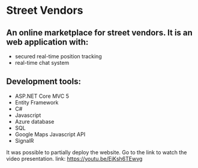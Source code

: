 # Street Vendors
## An online marketplace for street vendors. It is an web application with:
- secured real-time position tracking
- real-time chat system


## Development tools:
- ASP.NET Core MVC 5
- Entity Framework
- C#
- Javascript
- Azure database
- SQL
- Google Maps Javascript API
- SignalR

It was possible to partially deploy the website. 
Go to the link to watch the video presentation. link: https://youtu.be/EjKsh6TEwvg
